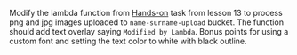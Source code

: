 Modify the lambda function from [Hands-on](lesson13.md) task from lesson 13 to process png and jpg images uploaded to `name-surname-upload` bucket. The function should add text overlay saying `Modified by Lambda`. Bonus points for using a custom font and setting the text color to white with black outline.
